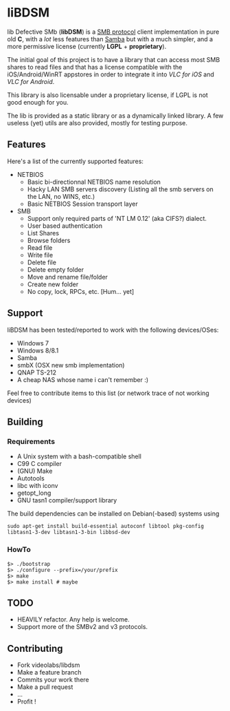 # liBDSM

lib Defective SMb (__libDSM__) is
a [SMB protocol](https://en.wikipedia.org/wiki/Server_Message_Block)
client implementation in pure old __C__, with a _lot_ less features
than [Samba](https://www.samba.org/) but with a much simpler, and a
more permissive license (currently __LGPL__ + __proprietary__).

The initial goal of this project is to have a library that can access
most SMB shares to read files and that has a license compatible
with the iOS/Android/WinRT appstores in order to integrate it into
_VLC for iOS_ and _VLC for Android_.

This library is also licensable under a proprietary license, if LGPL
is not good enough for you.

The lib is provided as a static library or as a dynamically linked library.
A few useless (yet) utils are also provided, mostly for testing purpose.

## Features

Here's a list of the currently supported features:
* NETBIOS
  * Basic bi-directionnal NETBIOS name resolution
  * Hacky LAN SMB servers discovery (Listing all the smb servers on the LAN, no WINS, etc.)
  * Basic NETBIOS Session transport layer
* SMB
  * Support only required parts of 'NT LM 0.12' (aka CIFS?) dialect.
  * User based authentication
  * List Shares
  * Browse folders
  * Read file
  * Write file
  * Delete file
  * Delete empty folder
  * Move and rename file/folder
  * Create new folder
  * No copy, lock, RPCs, etc. [Hum... yet]

## Support

liBDSM has been tested/reported to work with the following devices/OSes:

* Windows 7
* Windows 8/8.1
* Samba
* smbX (OSX new smb implementation)
* QNAP TS-212
* A cheap NAS whose name i can't remember :)

Feel free to contribute items to this list (or network trace of not
working devices)

## Building

### Requirements

* A Unix system with a bash-compatible shell
* C99 C compiler
* (GNU) Make
* Autotools
* libc with iconv
* getopt_long
* GNU tasn1 compiler/support library

The build dependencies can be installed on Debian(-based) systems using

    sudo apt-get install build-essential autoconf libtool pkg-config libtasn1-3-dev libtasn1-3-bin libbsd-dev

### HowTo

    $> ./bootstrap
    $> ./configure --prefix=/your/prefix
    $> make
    $> make install # maybe


## TODO

* HEAVILY refactor. Any help is welcome.
* Support more of the SMBv2 and v3 protocols.

## Contributing

* Fork videolabs/libdsm
* Make a feature branch
* Commits your work there
* Make a pull request
* ...
* Profit !
